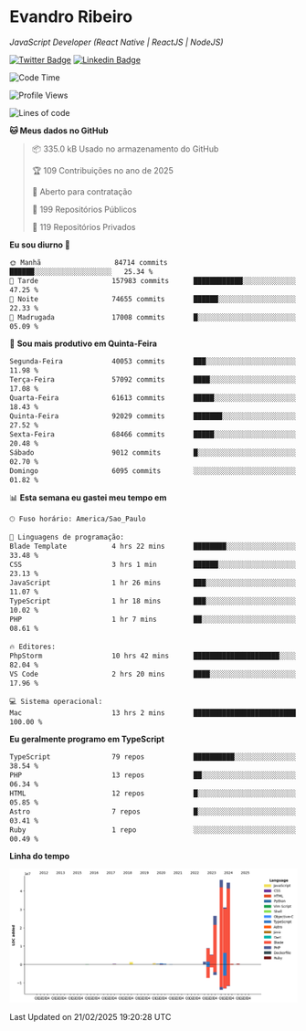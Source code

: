 # Evandro **Ribeiro**

*JavaScript Developer (React Native | ReactJS | NodeJS)*

[![Twitter Badge](https://img.shields.io/badge/-@ribeiroevandro-201B2D?style=flat-square&labelColor=201B2D&logo=twitter&logoColor=white&link=https://twitter.com/ribeiroevandro)](https://twitter.com/ribeiroevandro) 
[![Linkedin Badge](https://img.shields.io/badge/-Evandro%20Ribeiro-201B2D?style=flat-square&logo=Linkedin&logoColor=white&link=https://www.linkedin.com/in/ribeiroevandro)](https://www.linkedin.com/in/ribeiroevandro) 


<!--START_SECTION:waka-->
![Code Time](http://img.shields.io/badge/Code%20Time-4%2C312%20hrs%2025%20mins-blue)

![Profile Views](http://img.shields.io/badge/Visualizac%C3%B5es%20do%20perfil-1-blue)

![Lines of code](https://img.shields.io/badge/Desde%20o%20Hello%20World%20eu%20escrevi-167.4%20million%20linhas%20de%20c%C3%B3digo-blue)

**🐱 Meus dados no GitHub** 

> 📦 335.0 kB Usado no armazenamento do GitHub 
 > 
> 🏆 109 Contribuições no ano de 2025
 > 
> 💼 Aberto para contratação
 > 
> 📜 199 Repositórios Públicos 
 > 
> 🔑 119 Repositórios Privados 
 > 
**Eu sou diurno 🐤** 

```text
🌞 Manhã                  84714 commits       ██████░░░░░░░░░░░░░░░░░░░   25.34 % 
🌆 Tarde                  157983 commits      ████████████░░░░░░░░░░░░░   47.25 % 
🌃 Noite                  74655 commits       ██████░░░░░░░░░░░░░░░░░░░   22.33 % 
🌙 Madrugada              17008 commits       █░░░░░░░░░░░░░░░░░░░░░░░░   05.09 % 
```
📅 **Sou mais produtivo em Quinta-Feira** 

```text
Segunda-Feira            40053 commits       ███░░░░░░░░░░░░░░░░░░░░░░   11.98 % 
Terça-Feira              57092 commits       ████░░░░░░░░░░░░░░░░░░░░░   17.08 % 
Quarta-Feira             61613 commits       █████░░░░░░░░░░░░░░░░░░░░   18.43 % 
Quinta-Feira             92029 commits       ███████░░░░░░░░░░░░░░░░░░   27.52 % 
Sexta-Feira              68466 commits       █████░░░░░░░░░░░░░░░░░░░░   20.48 % 
Sábado                   9012 commits        █░░░░░░░░░░░░░░░░░░░░░░░░   02.70 % 
Domingo                  6095 commits        ░░░░░░░░░░░░░░░░░░░░░░░░░   01.82 % 
```


📊 **Esta semana eu gastei meu tempo em** 

```text
🕑︎ Fuso horário: America/Sao_Paulo

💬 Linguagens de programação: 
Blade Template           4 hrs 22 mins       ████████░░░░░░░░░░░░░░░░░   33.48 % 
CSS                      3 hrs 1 min         ██████░░░░░░░░░░░░░░░░░░░   23.13 % 
JavaScript               1 hr 26 mins        ███░░░░░░░░░░░░░░░░░░░░░░   11.07 % 
TypeScript               1 hr 18 mins        ███░░░░░░░░░░░░░░░░░░░░░░   10.02 % 
PHP                      1 hr 7 mins         ██░░░░░░░░░░░░░░░░░░░░░░░   08.61 % 

🔥 Editores: 
PhpStorm                 10 hrs 42 mins      █████████████████████░░░░   82.04 % 
VS Code                  2 hrs 20 mins       ████░░░░░░░░░░░░░░░░░░░░░   17.96 % 

💻 Sistema operacional: 
Mac                      13 hrs 2 mins       █████████████████████████   100.00 % 
```

**Eu geralmente programo em TypeScript** 

```text
TypeScript               79 repos            ██████████░░░░░░░░░░░░░░░   38.54 % 
PHP                      13 repos            ██░░░░░░░░░░░░░░░░░░░░░░░   06.34 % 
HTML                     12 repos            █░░░░░░░░░░░░░░░░░░░░░░░░   05.85 % 
Astro                    7 repos             █░░░░░░░░░░░░░░░░░░░░░░░░   03.41 % 
Ruby                     1 repo              ░░░░░░░░░░░░░░░░░░░░░░░░░   00.49 % 
```



**Linha do tempo**

![Lines of Code chart](https://raw.githubusercontent.com/ribeiroevandro/ribeiroevandro/main/assets/bar_graph.png)


 Last Updated on 21/02/2025 19:20:28 UTC
<!--END_SECTION:waka-->
